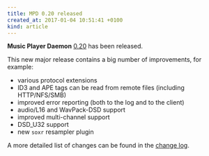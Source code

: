 ```yaml
---
title: MPD 0.20 released
created_at: 2017-01-04 10:51:41 +0100
kind: article
---
```


**Music Player Daemon**
[0.20](http://www.musicpd.org/download/mpd/0.20/mpd-0.20.tar.xz) has
been released.

This new major release contains a big number of improvements, for
example:

- various protocol extensions
- ID3 and APE tags can be read from remote files (including
  HTTP/NFS/SMB)
- improved error reporting (both to the log and to the client)
- audio/L16 and WavPack-DSD support
- improved multi-channel support
- DSD_U32 support
- new `soxr` resampler plugin

A more detailed list of changes can be found in the
[change log](http://git.musicpd.org/cgit/master/mpd.git/plain/NEWS?h=v0.20).
